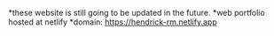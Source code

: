 *these website is still going to be updated in the future.
*web portfolio hosted at netlify
*domain: https://hendrick-rm.netlify.app
